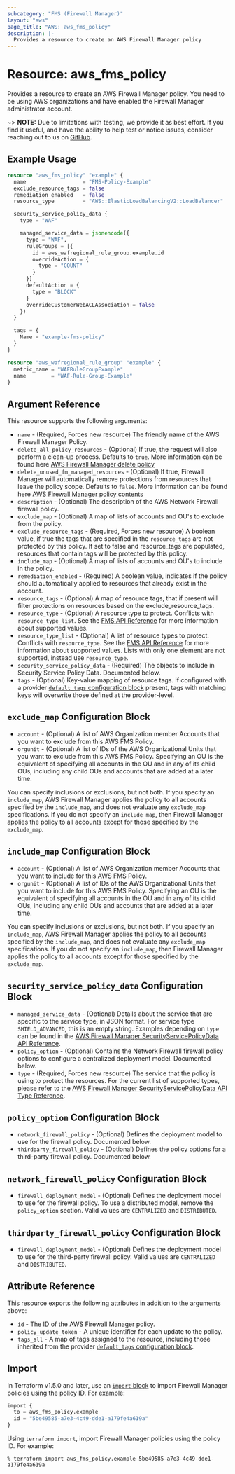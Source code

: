 ```yaml
---
subcategory: "FMS (Firewall Manager)"
layout: "aws"
page_title: "AWS: aws_fms_policy"
description: |-
  Provides a resource to create an AWS Firewall Manager policy
---
```


# Resource: aws_fms_policy

Provides a resource to create an AWS Firewall Manager policy. You need to be using AWS organizations and have enabled the Firewall Manager administrator account.

~> **NOTE:** Due to limitations with testing, we provide it as best effort. If you find it useful, and have the ability to help test or notice issues, consider reaching out to us on [GitHub](https://github.com/isometry/terraform-provider-faws).

## Example Usage

```terraform
resource "aws_fms_policy" "example" {
  name                  = "FMS-Policy-Example"
  exclude_resource_tags = false
  remediation_enabled   = false
  resource_type         = "AWS::ElasticLoadBalancingV2::LoadBalancer"

  security_service_policy_data {
    type = "WAF"

    managed_service_data = jsonencode({
      type = "WAF",
      ruleGroups = [{
        id = aws_wafregional_rule_group.example.id
        overrideAction = {
          type = "COUNT"
        }
      }]
      defaultAction = {
        type = "BLOCK"
      }
      overrideCustomerWebACLAssociation = false
    })
  }

  tags = {
    Name = "example-fms-policy"
  }
}

resource "aws_wafregional_rule_group" "example" {
  metric_name = "WAFRuleGroupExample"
  name        = "WAF-Rule-Group-Example"
}
```

## Argument Reference

This resource supports the following arguments:

* `name` - (Required, Forces new resource) The friendly name of the AWS Firewall Manager Policy.
* `delete_all_policy_resources` - (Optional) If true, the request will also perform a clean-up process. Defaults to `true`. More information can be found here [AWS Firewall Manager delete policy](https://docs.aws.amazon.com/fms/2018-01-01/APIReference/API_DeletePolicy.html)
* `delete_unused_fm_managed_resources` - (Optional) If true, Firewall Manager will automatically remove protections from resources that leave the policy scope. Defaults to `false`. More information can be found here [AWS Firewall Manager policy contents](https://docs.aws.amazon.com/fms/2018-01-01/APIReference/API_Policy.html)
* `description` - (Optional) The description of the AWS Network Firewall firewall policy.
* `exclude_map` - (Optional) A map of lists of accounts and OU's to exclude from the policy.
* `exclude_resource_tags` - (Required, Forces new resource) A boolean value, if true the tags that are specified in the `resource_tags` are not protected by this policy. If set to false and resource_tags are populated, resources that contain tags will be protected by this policy.
* `include_map` - (Optional) A map of lists of accounts and OU's to include in the policy.
* `remediation_enabled` - (Required) A boolean value, indicates if the policy should automatically applied to resources that already exist in the account.
* `resource_tags` - (Optional) A map of resource tags, that if present will filter protections on resources based on the exclude_resource_tags.
* `resource_type` - (Optional) A resource type to protect. Conflicts with `resource_type_list`. See the [FMS API Reference](https://docs.aws.amazon.com/fms/2018-01-01/APIReference/API_Policy.html#fms-Type-Policy-ResourceType) for more information about supported values.
* `resource_type_list` - (Optional) A list of resource types to protect. Conflicts with `resource_type`. See the [FMS API Reference](https://docs.aws.amazon.com/fms/2018-01-01/APIReference/API_Policy.html#fms-Type-Policy-ResourceType) for more information about supported values. Lists with only one element are not supported, instead use `resource_type`.
* `security_service_policy_data` - (Required) The objects to include in Security Service Policy Data. Documented below.
* `tags` - (Optional) Key-value mapping of resource tags. If configured with a provider [`default_tags` configuration block](https://registry.terraform.io/providers/hashicorp/aws/latest/docs#default_tags-configuration-block) present, tags with matching keys will overwrite those defined at the provider-level.

## `exclude_map` Configuration Block

* `account` - (Optional) A list of AWS Organization member Accounts that you want to exclude from this AWS FMS Policy.
* `orgunit` - (Optional) A list of IDs of the AWS Organizational Units that you want to exclude from this AWS FMS Policy. Specifying an OU is the equivalent of specifying all accounts in the OU and in any of its child OUs, including any child OUs and accounts that are added at a later time.

You can specify inclusions or exclusions, but not both. If you specify an `include_map`, AWS Firewall Manager applies the policy to all accounts specified by the `include_map`, and does not evaluate any `exclude_map` specifications. If you do not specify an `include_map`, then Firewall Manager applies the policy to all accounts except for those specified by the `exclude_map`.

## `include_map` Configuration Block

* `account` - (Optional) A list of AWS Organization member Accounts that you want to include for this AWS FMS Policy.
* `orgunit` - (Optional) A list of IDs of the AWS Organizational Units that you want to include for this AWS FMS Policy. Specifying an OU is the equivalent of specifying all accounts in the OU and in any of its child OUs, including any child OUs and accounts that are added at a later time.

You can specify inclusions or exclusions, but not both. If you specify an `include_map`, AWS Firewall Manager applies the policy to all accounts specified by the `include_map`, and does not evaluate any `exclude_map` specifications. If you do not specify an `include_map`, then Firewall Manager applies the policy to all accounts except for those specified by the `exclude_map`.

## `security_service_policy_data` Configuration Block

* `managed_service_data` - (Optional) Details about the service that are specific to the service type, in JSON format. For service type `SHIELD_ADVANCED`, this is an empty string. Examples depending on `type` can be found in the [AWS Firewall Manager SecurityServicePolicyData API Reference](https://docs.aws.amazon.com/fms/2018-01-01/APIReference/API_SecurityServicePolicyData.html).
* `policy_option` - (Optional) Contains the Network Firewall firewall policy options to configure a centralized deployment model. Documented below.
* `type` - (Required, Forces new resource) The service that the policy is using to protect the resources. For the current list of supported types, please refer to the [AWS Firewall Manager SecurityServicePolicyData API Type Reference](https://docs.aws.amazon.com/fms/2018-01-01/APIReference/API_SecurityServicePolicyData.html#fms-Type-SecurityServicePolicyData-Type).

## `policy_option` Configuration Block

* `network_firewall_policy` - (Optional) Defines the deployment model to use for the firewall policy. Documented below.
* `thirdparty_firewall_policy` - (Optional) Defines the policy options for a third-party firewall policy. Documented below.

## `network_firewall_policy` Configuration Block

* `firewall_deployment_model` - (Optional) Defines the deployment model to use for the firewall policy. To use a distributed model, remove the `policy_option` section. Valid values are `CENTRALIZED` and `DISTRIBUTED`.

## `thirdparty_firewall_policy` Configuration Block

* `firewall_deployment_model` - (Optional) Defines the deployment model to use for the third-party firewall policy. Valid values are `CENTRALIZED` and `DISTRIBUTED`.

## Attribute Reference

This resource exports the following attributes in addition to the arguments above:

* `id` - The ID of the AWS Firewall Manager policy.
* `policy_update_token` - A unique identifier for each update to the policy.
* `tags_all` - A map of tags assigned to the resource, including those inherited from the provider [`default_tags` configuration block](https://registry.terraform.io/providers/hashicorp/aws/latest/docs#default_tags-configuration-block).

## Import

In Terraform v1.5.0 and later, use an [`import` block](https://developer.hashicorp.com/terraform/language/import) to import Firewall Manager policies using the policy ID. For example:

```terraform
import {
  to = aws_fms_policy.example
  id = "5be49585-a7e3-4c49-dde1-a179fe4a619a"
}
```

Using `terraform import`, import Firewall Manager policies using the policy ID. For example:

```console
% terraform import aws_fms_policy.example 5be49585-a7e3-4c49-dde1-a179fe4a619a
```
